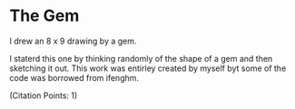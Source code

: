 # The Gem
I drew an 8 x 9 drawing by a gem.

I staterd this one by thinking randomly of the shape of a gem and then sketching it out. 
This work was entirley created by myself byt some of the code was borrowed from ifenghm.

(Citation Points: 1)

